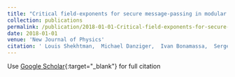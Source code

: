 ```yaml
---
title: "Critical field-exponents for secure message-passing in modular networks"
collection: publications
permalink: /publication/2018-01-01-Critical-field-exponents-for-secure-message-passing-in-modular-networks
date: 2018-01-01
venue: 'New Journal of Physics'
citation: ' Louis Shekhtman,  Michael Danziger,  Ivan Bonamassa,  Sergey Buldyrev,  Guido Caldarelli,  Vinko Zlati{\&apos;c},  Shlomo Havlin, &quot;Critical field-exponents for secure message-passing in modular networks.&quot; New Journal of Physics, 2018.'
---
```

Use [Google Scholar](https://scholar.google.com/scholar?q=Critical+field+exponents+for+secure+message+passing+in+modular+networks){:target="_blank"} for full citation